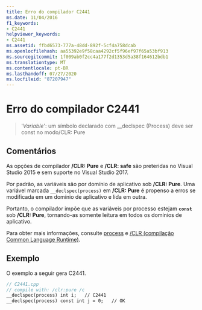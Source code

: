 ```yaml
---
title: Erro do compilador C2441
ms.date: 11/04/2016
f1_keywords:
- C2441
helpviewer_keywords:
- C2441
ms.assetid: ffbd6573-777a-48dd-892f-5cf4a758dcab
ms.openlocfilehash: aa55392e9f58caa4292cf5f96ef97f65a53bf913
ms.sourcegitcommit: 1f009ab0f2cc4a177f2d1353d5a38f164612bdb1
ms.translationtype: MT
ms.contentlocale: pt-BR
ms.lasthandoff: 07/27/2020
ms.locfileid: "87207947"
---
```

# <a name="compiler-error-c2441"></a>Erro do compilador C2441

> '*Variable*': um símbolo declarado com __declspec (Process) deve ser const no modo/CLR: Pure

## <a name="remarks"></a>Comentários

As opções de compilador **/CLR: Pure** e **/CLR: safe** são preteridas no Visual Studio 2015 e sem suporte no Visual Studio 2017.

Por padrão, as variáveis são por domínio de aplicativo sob **/CLR: Pure**. Uma variável marcada `__declspec(process)` em **/CLR: Pure** é propenso a erros se modificada em um domínio de aplicativo e lida em outra.

Portanto, o compilador impõe que as variáveis por processo estejam **`const`** sob **/CLR: Pure**, tornando-as somente leitura em todos os domínios de aplicativo.

Para obter mais informações, consulte [process](../../cpp/process.md) e [/CLR (compilação Common Language Runtime)](../../build/reference/clr-common-language-runtime-compilation.md).

## <a name="example"></a>Exemplo

O exemplo a seguir gera C2441.

```cpp
// C2441.cpp
// compile with: /clr:pure /c
__declspec(process) int i;   // C2441
__declspec(process) const int j = 0;   // OK
```
